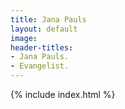 ```yaml
---
title: Jana Pauls
layout: default
image: 
header-titles:
- Jana Pauls.
- Evangelist.
---
```

{% include index.html %}